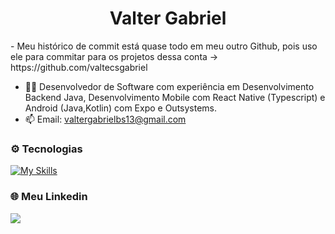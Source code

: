 <h1 align="center">Valter Gabriel</h1>
-  Meu histórico de commit está quase todo em meu outro Github, pois uso ele para commitar para os projetos dessa conta -> https://github.com/valtecsgabriel


- 👨‍💻 Desenvolvedor de Software com experiência em Desenvolvimento Backend Java, Desenvolvimento Mobile com React Native (Typescript) e Android (Java,Kotlin)  com Expo e Outsystems.
- 📫 Email: valtergabrielbs13@gmail.com

### ⚙️ Tecnologias
[![My Skills](https://skillicons.dev/icons?i=java,kotlin,spring,androidstudio,react,typescript)](https://skillicons.dev)
<br>

### 🌐 Meu Linkedin
<div>
  <a href="https://www.linkedin.com/in/valter-gabriel/" target="_blank"><img src="https://img.shields.io/badge/-LinkedIn-%230077B5?style=for-the-badge&logo=linkedin&logoColor=white" target="_blank"></a>
</div>
<br>
